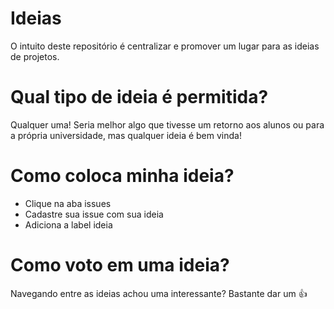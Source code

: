 # Ideias

O intuito deste repositório é centralizar e promover um lugar para as ideias de projetos.

# Qual tipo de ideia é permitida?
Qualquer uma! Seria melhor algo que tivesse um retorno aos alunos ou para a própria universidade, mas qualquer ideia é bem vinda!

# Como coloca minha ideia?
* Clique na aba issues
* Cadastre sua issue com sua ideia
* Adiciona a label ideia

# Como voto em uma ideia?
Navegando entre as ideias achou uma interessante? Bastante dar um :+1:





